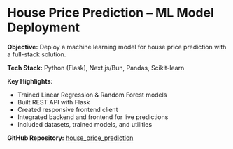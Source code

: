 # House Price Prediction – ML Model Deployment

**Objective:** Deploy a machine learning model for house price prediction with a full-stack solution.

**Tech Stack:** Python (Flask), Next.js/Bun, Pandas, Scikit-learn

**Key Highlights:**
- Trained Linear Regression & Random Forest models
- Built REST API with Flask
- Created responsive frontend client
- Integrated backend and frontend for live predictions
- Included datasets, trained models, and utilities

**GitHub Repository:** [house_price_prediction](https://github.com/hamda-Mohan/house-pricing-predictor.git)
